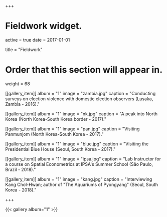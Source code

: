 +++
# Fieldwork widget.
active = true
date = 2017-01-01

title = "Fieldwork"

# Order that this section will appear in.
weight = 68

[[gallery_item]]
album = "1"
image = "zambia.jpg"
caption = "Conducting surveys on election violence with domestic election observers (Lusaka, Zambia - 2016)."

[[gallery_item]]
album = "1"
image = "nk.jpg"
caption = "A peak into North Korea (North Korea-South Korea border - 2017)."

[[gallery_item]]
album = "1"
image = "pan.jpg"
caption = "Visiting Panmunjom (North Korea-South Korea - 2017)."

[[gallery_item]]
album = "1"
image = "blue.jpg"
caption = "Visiting the Presidential Blue House (Seoul, South Korea - 2017)."

[[gallery_item]]
album = "1"
image = "ipsa.jpg"
caption = "Lab Instructor for a course on Spatial Econometrics at IPSA's Summer School (São Paulo, Brazil - 2018)."

[[gallery_item]]
album = "1"
image = "kang.jpg"
caption = "Interviewing Kang Chol-Hwan; author of "The Aquariums of Pyongyang" (Seoul, South Korea - 2018)."

+++


{{< gallery album="1" >}}

